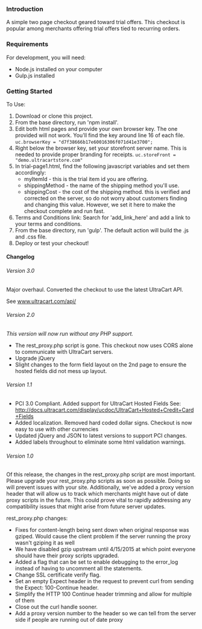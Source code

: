 ### Introduction
A simple two page checkout geared toward trial offers.  This checkout is popular among merchants offering trial offers tied to recurring orders.

### Requirements
For development, you will need:
* Node.js installed on your computer
* Gulp.js installed

### Getting Started
To Use:

1. Download or clone this project.
2. From the base directory, run 'npm install'.
3. Edit both html pages and provide your own browser key.  The one provided will not work.  You'll find the key around line 16 of each file.
```uc.browserKey = "d7f38666b17e60016306f071d41e3700";```
4. Right below the browser key, set your storefront server name.  This is needed to provide proper branding for receipts.
`uc.storeFront = "demo.ultracartstore.com"`
5. In trial-page1.html, find the following javascript variables and set them accordingly:
   * myItemId - this is the trial item id you are offering.
   * shippingMethod - the name of the shipping method you'll use. 
   * shippingCost - the cost of the shipping method.  this is verified and corrected on the server, so do not worry about customers finding and changing this value.  However, we set it here to make the checkout complete and run fast.
6. Terms and Conditions link:  Search for 'add_link_here' and add a link to your terms and conditions.   
7. From the base directory, run 'gulp'.  The default action will build the .js and .css file.
8. Deploy or test your checkout!



#### Changelog

###### Version 3.0
Major overhaul.  Converted the checkout to use the latest UltraCart API.

See www.ultracart.com/api/

###### Version 2.0

_This version will now run without any PHP support._

* The rest_proxy.php script is gone.  This checkout now uses CORS alone to communicate with UltraCart servers.
* Upgrade jQuery
* Slight changes to the form field layout on the 2nd page to ensure the hosted fields did not mess up layout.

###### Version 1.1

* PCI 3.0 Compliant.  Added support for UltraCart Hosted Fields See: http://docs.ultracart.com/display/ucdoc/UltraCart+Hosted+Credit+Card+Fields
* Added localization.  Removed hard coded dollar signs.  Checkout is now easy to use with other currencies
* Updated jQuery and JSON to latest versions to support PCI changes.
* Added labels throughout to eliminate some html validation warnings.

###### Version 1.0

Of this release, the changes in the rest_proxy.php script are most important.
Please upgrade your rest_proxy.php scripts as soon as possible.  Doing so will prevent issues with your site.  Additionally,
we've added a proxy version header that will allow us to track which merchants might have out of date proxy scripts in the
future.  This could prove vital to rapidly addressing any compatibility issues that might arise from future server updates.

rest_proxy.php changes:
* Fixes for content-length being sent down when original response was gziped.  Would cause the client problem if the server running the proxy wasn't gziping it as well
* We have disabled gzip upstream until 4/15/2015 at which point everyone should have their proxy scripts upgraded.
* Added a flag that can be set to enable debugging to the error_log instead of having to uncomment all the statements.
* Change SSL certificate verify flag.
* Set an empty Expect header in the request to prevent curl from sending the Expect: 100-Continue header.
* Simplify the HTTP 100 Continue header trimming and allow for multiple of them
* Close out the curl handle sooner.
* Add a proxy version number to the header so we can tell from the server side if people are running out of date proxy



